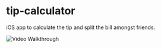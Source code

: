 # tip-calculator
iOS app to calculate the tip and split the bill amongst friends.



<img src='https://imgur.com/gallery/PlC73.gif' title='Video Walkthrough' width='' alt='Video Walkthrough' />
